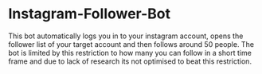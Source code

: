 # Instagram-Follower-Bot

This bot automatically logs you in to your instagram account, opens the follower list of your target account and then follows around 50 people. The bot is limited by this restriction to how many you can follow in a short time frame and due to lack of research its not optimised to beat this restriction. 
